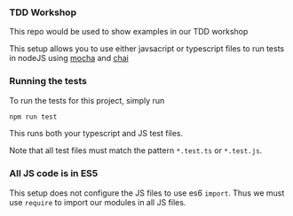 ### TDD Workshop

This repo would be used to show examples in our TDD workshop

This setup allows you to use either javsacript or typescript files to run tests in nodeJS using [mocha](https://www.npmjs.com/package/mocha) and [chai](https://www.npmjs.com/package/chai)

### Running the tests

To run the tests for this project, simply run

```sh
npm run test
```

This runs both your typescript and JS test files.

Note that all test files must match the pattern `*.test.ts` or `*.test.js`.

### All JS code is in ES5

This setup does not configure the JS files to use es6 `import`. Thus we must use `require` to import our modules in all JS files.
